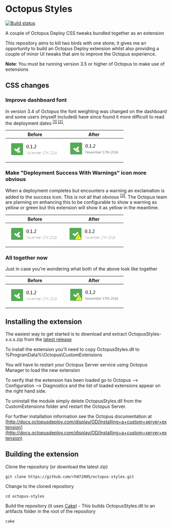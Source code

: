 # Octopus Styles
[![Build status](https://ci.appveyor.com/api/projects/status/ls1ahk6jcyxb2u3i?svg=true)](https://ci.appveyor.com/project/rh072005/octopus-styles)

A couple of Octopus Deploy CSS tweaks bundled together as an extension

This repository aims to kill two birds with one stone; it gives me an opportunity to build an Octopus Deploy extension whilst also providing a couple of minor UI tweaks that aim to improve the Octopus experience.

**Note**: You must be running version 3.5 or higher of Octopus to make use of extensions

## CSS changes
### Improve dashboard font
In version 3.4 of Octopus the font weighting was changed on the dashboard and some users (myself included) have since found it more difficult to read the deployment dates <sup>[[1]](https://help.octopusdeploy.com/discussions/problems/47286-dashboard-font) [[2]](https://octopusdeploy.uservoice.com/forums/170787-general/suggestions/15819517-change-the-fonts-in-the-3-4-dashboard)</sup>.


| Before                                        | After |
| ------                                        | ----- |
| ![Dashboard before](art/dashboard-before.png) | ![Dashboard After](art/dashboard-after.png)


### Make "Deployment Success With Warnings" icon more obvious
When a deployment completes but encounters a warning an exclamation is added to the success icon. This is not all that obvious <sup>[[3]](https://github.com/OctopusDeploy/Issues/issues/1888)</sup>. The Octopus team are planning on enhancing this to be configurable to show a warning as yellow or green but this extension will show it as yellow in the meantime.

| Before                                        | After |
| ------                                        | ----- |
| ![Warning before](art/dashboard-before.png) | ![Warning After](art/warning-after.png)

### All together now

Just in case you're wondering what both of the above look like together

| Before                                        | After |
| ------                                        | ----- |
| ![Both before](art/dashboard-before.png) | ![Both After](art/both-after.png)

## Installing the extension

The easiest way to get started is to download and extract OctopusStyles-x.x.x.zip from the [latest release](/releases/latest)

To install the extension you'll need to copy OctopusStyles.dll to %ProgramData%\Octopus\CustomExtensions

You will have to restart your Octopus Server service using Octopus Manager to load the new extension

To verify that the extension has been loaded go to Octopus --> Configuration --> Diagnostics and the list of loaded extensions appear on the right hand side.

To uninstall the module simply delete OctopusStyles.dll from the CustomExtensions folder and restart the Octopus Server.

For further installation information see the Octopus documentation at [http://docs.octopusdeploy.com/display/OD/Installing+a+custom+server+extension](http://docs.octopusdeploy.com/display/OD/Installing+a+custom+server+extension)

## Building the extension

Clone the repository (or download the latest zip)
~~~
git clone https://github.com/rh072005/octopus-styles.git
~~~

Change to the cloned repository
~~~
cd octopus-styles
~~~

Build the repository (it uses [Cake](http://cakebuild.net/)) - This builds OctopusStyles.dll to an artifacts folder in the root of the repository
~~~
cake
~~~
